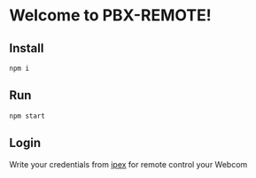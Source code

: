 # Welcome to PBX-REMOTE!

## Install
```
npm i
```

## Run

```
npm start
```

## Login
Write your credentials from [ipex](https://www.ipex.cz/) for remote control your Webcom


